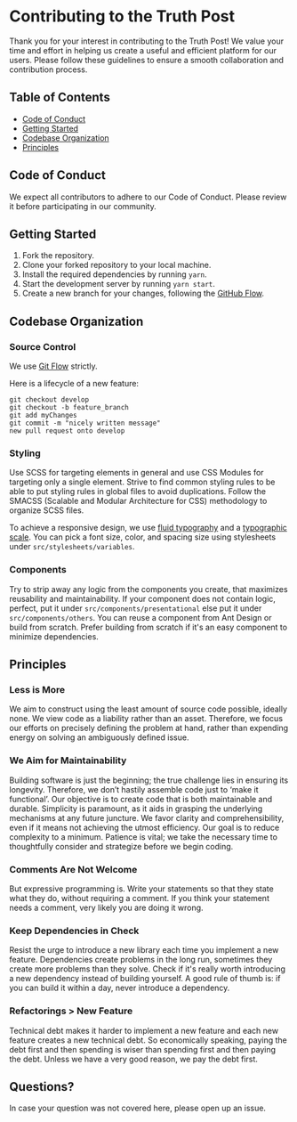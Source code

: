 # Contributing to the Truth Post

Thank you for your interest in contributing to the Truth Post!
We value your time and effort in helping us create a useful and efficient platform for our users.
Please follow these guidelines to ensure a smooth collaboration and contribution process.

## Table of Contents

- [Code of Conduct](https://github.com/proveuswrong/webapp-news/blob/main/CODE_OF_CONDUCT.md)
- [Getting Started](#getting-started)
- [Codebase Organization](#codebase-organization)
- [Principles](#values)

## Code of Conduct

We expect all contributors to adhere to our Code of Conduct. Please review it before participating in our community.

## Getting Started

1. Fork the repository.
2. Clone your forked repository to your local machine.
3. Install the required dependencies by running `yarn`.
4. Start the development server by running `yarn start`.
5. Create a new branch for your changes, following the [GitHub Flow](https://docs.github.com/en/get-started/quickstart/github-flow).

## Codebase Organization

### Source Control
We use [Git Flow](https://www.atlassian.com/git/tutorials/comparing-workflows/gitflow-workflow) strictly. 

Here is a lifecycle of a new feature:

    git checkout develop
    git checkout -b feature_branch
    git add myChanges
    git commit -m "nicely written message"
    new pull request onto develop

### Styling

Use SCSS for targeting elements in general and use CSS Modules for targeting only a single element.
Strive to find common styling rules to be able to put styling rules in global files to avoid duplications.
Follow the SMACSS (Scalable and Modular Architecture for CSS) methodology to organize SCSS files.

To achieve a responsive design, we use [fluid typography](https://css-tricks.com/snippets/css/fluid-typography/) and
a [typographic scale](https://spencermortensen.com/articles/typographic-scale/).
You can pick a font size, color, and spacing size using stylesheets under `src/stylesheets/variables`.

### Components

Try to strip away any logic from the components you create, that maximizes reusability and maintainability. If your component does not
contain logic, perfect, put it under `src/components/presentational` else put it under `src/components/others`.
You can reuse a component from Ant Design or build from scratch. Prefer building from scratch if it's an easy component to minimize dependencies.

## Principles

### Less is More
We aim to construct using the least amount of source code possible, ideally none. We view code as a liability rather than an asset. Therefore, we focus our efforts on precisely defining the problem at hand, rather than expending energy on solving an ambiguously defined issue.

### We Aim for Maintainability
Building software is just the beginning; the true challenge lies in ensuring its longevity. Therefore, we don’t hastily assemble code just to ‘make it functional’. Our objective is to create code that is both maintainable and durable. Simplicity is paramount, as it aids in grasping the underlying mechanisms at any future juncture. We favor clarity and comprehensibility, even if it means not achieving the utmost efficiency. Our goal is to reduce complexity to a minimum. Patience is vital; we take the necessary time to thoughtfully consider and strategize before we begin coding.

### Comments Are Not Welcome
But expressive programming is. Write your statements so that they state what they do, without requiring a comment. If you think your statement needs a comment, very likely you are doing it wrong.

### Keep Dependencies in Check
Resist the urge to introduce a new library each time you implement a new feature. Dependencies create problems in the long run, sometimes they create more problems than they solve. Check if it's really worth introducing a new dependency instead of building yourself. A good rule of thumb is: if you can build it within a day, never introduce a dependency.

### Refactorings > New Feature
Technical debt makes it harder to implement a new feature and each new feature creates a new technical debt. So economically speaking, paying the debt first and then spending is wiser than spending first and then paying the debt. Unless we have a very good reason, we pay the debt first.

## Questions?
In case your question was not covered here, please open up an issue.
